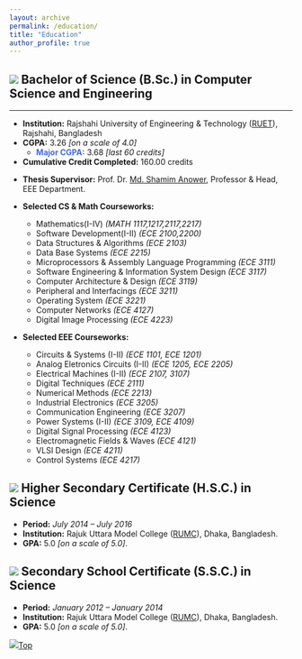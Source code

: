 ```yaml
---
layout: archive
permalink: /education/
title: "Education"
author_profile: true
---
```


## <img src="https://img.icons8.com/office/24/000000/graduation-cap.png"/> Bachelor of Science (B.Sc.) in Computer Science and Engineering

---

* **Institution:** Rajshahi University of Engineering & Technology ([RUET](https://www.ruet.ac.bd/, "https://www.ruet.ac.bd/")), Rajshahi, Bangladesh
* **CGPA:** 3.26 _[on a scale of 4.0]_ 
    * **<span style="color:RoyalBlue">Major CGPA:</span>** 3.68 _[last 60 credits]_
* **Cumulative Credit Completed:** 160.00 credits


<!-- * **Thesis Title:** Development of Machine Learning Models for Crime Prediction using Historical Data. _[[paper](https://faisaltareque.github.io/files/bsc_thesis_paper_2022.pdf "Paper PDF")]_
* **Thesis Presentation:** Presentation [Slide](https://faisaltareque.github.io/files/bsc_thesis_presentation_2022.pdf "Presentation PDF"). -->


* **Thesis Supervisor:** Prof. Dr. [Md. Shamim Anower](https://www.ruet.ac.bd/Professor%20Dr.%20Md.%20Shamim%20Anower "Academic profile"), Professor & Head, EEE Department.


* **Selected CS & Math Courseworks:**
    * Mathematics(I-IV) _(MATH 1117,1217,2117,2217)_
    * Software Development(I-II) _(ECE 2100,2200)_
    * Data Structures & Algorithms _(ECE 2103)_
    * Data Base Systems _(ECE 2215)_
    * Microprocessors & Assembly Language Programming _(ECE 3111)_
    * Software Engineering & Information System Design  _(ECE 3117)_
    * Computer Architecture & Design _(ECE 3119)_
    * Peripheral and Interfacings _(ECE 3211)_
    * Operating System _(ECE 3221)_
    * Computer Networks _(ECE 4127)_
    * Digital Image Processing _(ECE 4223)_


* **Selected EEE Courseworks:**
    * Circuits & Systems (I-II) _(ECE 1101, ECE 1201)_
    * Analog Eletronics Circuits (I-II) _(ECE 1205, ECE 2205)_
    * Electrical Machines (I-II) _(ECE 2107, 3107)_
    * Digital Techniques _(ECE 2111)_
    * Numerical Methods _(ECE 2213)_
    * Industrial Electronics _(ECE 3205)_
    * Communication Engineering _(ECE 3207)_ 
    * Power Systems (I-II) _(ECE 3109, ECE 4109)_
    * Digital Signal Processing _(ECE 4123)_
    * Electromagnetic Fields & Waves _(ECE 4121)_
    * VLSI Design _(ECE 4211)_
    * Control Systems _(ECE 4217)_
    

## <img src="https://img.icons8.com/office/20/000000/diploma.png"/> Higher Secondary Certificate (H.S.C.) in Science

* **Period:** _July 2014 – July 2016_
* **Institution:** Rajuk Uttara Model College ([RUMC](http://www.rajukcollege.edu.bd/, "http://www.rajukcollege.edu.bd/")), Dhaka, Bangladesh.
* **GPA:** 5.0 _[on a scale of 5.0]_.



## <img src="https://img.icons8.com/office/20/000000/diploma.png"/> Secondary School Certificate (S.S.C.) in Science

* **Period:** _January 2012 – January 2014_
* **Institution:** Rajuk Uttara Model College ([RUMC](http://www.rajukcollege.edu.bd/, "http://www.rajukcollege.edu.bd/")), Dhaka, Bangladesh.
* **GPA:** 5.0 _[on a scale of 5.0]_.

[<img src="https://img.icons8.com/emoji/24/000000/up-arrow-emoji.png"/>](https://tauhiddewan.github.io/education/#)[Top](https://tauhiddewan.github.io/education/#)